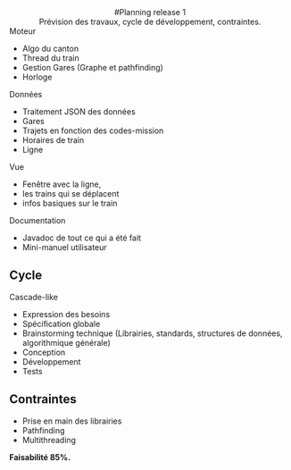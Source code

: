 <center>#Planning release 1</center>
<center>Prévision des travaux, cycle de développement, contraintes.</center>
Moteur

* Algo du canton
* Thread du train
* Gestion Gares (Graphe et pathfinding)
* Horloge

Données

* Traitement JSON des données
* Gares
* Trajets en fonction des codes-mission
* Horaires de train
* Ligne

Vue

* Fenêtre avec la ligne,
* les trains qui se déplacent
* infos basiques sur le train

Documentation

* Javadoc de tout ce qui a été fait
* Mini-manuel utilisateur

## Cycle

Cascade-like

* Expression des besoins
* Spécification globale
* Brainstorming technique (Librairies, standards, structures de données, algorithmique générale)
* Conception
* Développement
* Tests

## Contraintes

* Prise en main des librairies
* Pathfinding
* Multithreading

__Faisabilité 85%.__

